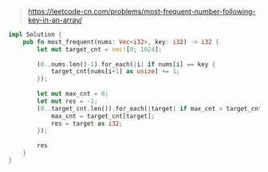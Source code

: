 > https://leetcode-cn.com/problems/most-frequent-number-following-key-in-an-array/

``` rust
impl Solution {
    pub fn most_frequent(nums: Vec<i32>, key: i32) -> i32 {
        let mut target_cnt = vec![0; 1024];
        
        (0..nums.len()-1).for_each(|i| if nums[i] == key {
            target_cnt[nums[i+1] as usize] += 1;
        });
        
        let mut max_cnt = 0;
        let mut res = -1;
        (0..target_cnt.len()).for_each(|target| if max_cnt < target_cnt[target] {
            max_cnt = target_cnt[target];
            res = target as i32;
        });
        
        res
    }
}
```